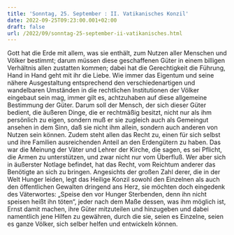 ```yaml
---
title: 'Sonntag, 25. September : II. Vatikanisches Konzil'
date: 2022-09-25T09:23:00.001+02:00
draft: false
url: /2022/09/sonntag-25-september-ii-vatikanisches.html
---
```


Gott hat die Erde mit allem, was sie enthält, zum Nutzen aller Menschen und Völker bestimmt; darum müssen diese geschaffenen Güter in einem billigen Verhältnis allen zustatten kommen; dabei hat die Gerechtigkeit die Führung, Hand in Hand geht mit ihr die Liebe. Wie immer das Eigentum und seine nähere Ausgestaltung entsprechend den verschiedenartigen und wandelbaren Umständen in die rechtlichen Institutionen der Völker eingebaut sein mag, immer gilt es, achtzuhaben auf diese allgemeine Bestimmung der Güter. Darum soll der Mensch, der sich dieser Güter bedient, die äußeren Dinge, die er rechtmäßig besitzt, nicht nur als ihm persönlich zu eigen, sondern muß er sie zugleich auch als Gemeingut ansehen in dem Sinn, daß sie nicht ihm allein, sondern auch anderen von Nutzen sein können. Zudem steht allen das Recht zu, einen für sich selbst und ihre Familien ausreichenden Anteil an den Erdengütern zu haben. Das war die Meinung der Väter und Lehrer der Kirche, die sagen, es sei Pflicht, die Armen zu unterstützen, und zwar nicht nur vom Überfluß. Wer aber sich in äußerster Notlage befindet, hat das Recht, vom Reichtum anderer das Benötigte an sich zu bringen. Angesichts der großen Zahl derer, die in der Welt Hunger leiden, legt das Heilige Konzil sowohl den Einzelnen als auch den öffentlichen Gewalten dringend ans Herz, sie möchten doch eingedenk des Väterwortes: „Speise den vor Hunger Sterbenden, denn ihn nicht speisen heißt ihn töten“, jeder nach dem Maße dessen, was ihm möglich ist, Ernst damit machen, ihre Güter mitzuteilen und hinzugeben und dabei namentlich jene Hilfen zu gewähren, durch die sie, seien es Einzelne, seien es ganze Völker, sich selber helfen und entwickeln können.